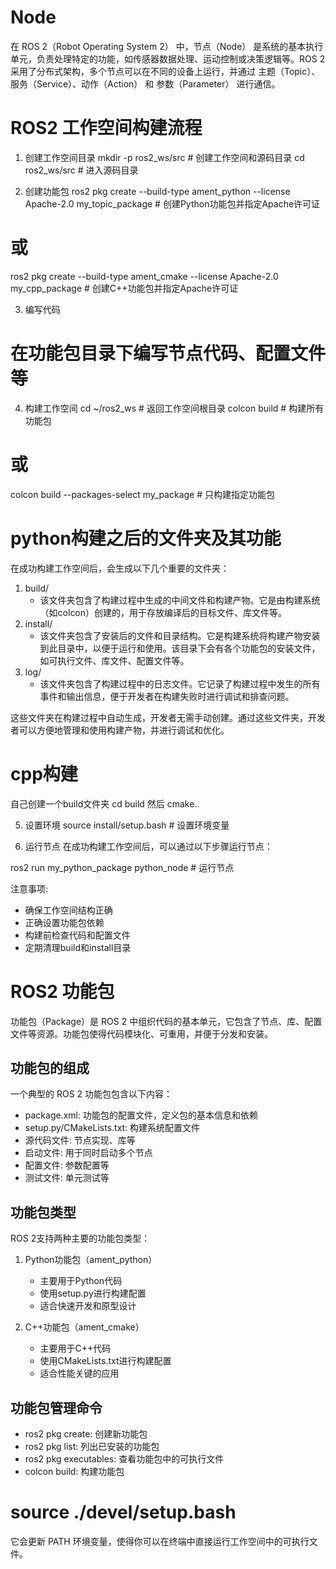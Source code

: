 # Node
在 ROS 2（Robot Operating System 2） 中，节点（Node） 是系统的基本执行单元，负责处理特定的功能，如传感器数据处理、运动控制或决策逻辑等。ROS 2 采用了分布式架构，多个节点可以在不同的设备上运行，并通过 主题（Topic）、服务（Service）、动作（Action） 和 参数（Parameter） 进行通信。

# ROS2 工作空间构建流程
1. 创建工作空间目录
mkdir -p ros2_ws/src  # 创建工作空间和源码目录
cd ros2_ws/src  # 进入源码目录

2. 创建功能包
ros2 pkg create --build-type ament_python --license Apache-2.0 my_topic_package  # 创建Python功能包并指定Apache许可证
# 或
ros2 pkg create --build-type ament_cmake --license Apache-2.0 my_cpp_package  # 创建C++功能包并指定Apache许可证

3. 编写代码
# 在功能包目录下编写节点代码、配置文件等

4. 构建工作空间
cd ~/ros2_ws  # 返回工作空间根目录
colcon build  # 构建所有功能包
# 或
colcon build --packages-select my_package  # 只构建指定功能包
# python构建之后的文件夹及其功能

在成功构建工作空间后，会生成以下几个重要的文件夹：
1. build/
   - 该文件夹包含了构建过程中生成的中间文件和构建产物。它是由构建系统（如colcon）创建的，用于存放编译后的目标文件、库文件等。
2. install/
   - 该文件夹包含了安装后的文件和目录结构。它是构建系统将构建产物安装到此目录中，以便于运行和使用。该目录下会有各个功能包的安装文件，如可执行文件、库文件、配置文件等。
3. log/
   - 该文件夹包含了构建过程中的日志文件。它记录了构建过程中发生的所有事件和输出信息，便于开发者在构建失败时进行调试和排查问题。

这些文件夹在构建过程中自动生成，开发者无需手动创建。通过这些文件夹，开发者可以方便地管理和使用构建产物，并进行调试和优化。
# cpp构建
   自己创建一个build文件夹 cd build  然后 cmake..

5. 设置环境
source install/setup.bash  # 设置环境变量

6. 运行节点
在成功构建工作空间后，可以通过以下步骤运行节点：


ros2 run my_python_package python_node  # 运行节点


注意事项:
- 确保工作空间结构正确
- 正确设置功能包依赖
- 构建前检查代码和配置文件
- 定期清理build和install目录

# ROS2 功能包
功能包（Package）是 ROS 2 中组织代码的基本单元，它包含了节点、库、配置文件等资源。功能包使得代码模块化、可重用，并便于分发和安装。

## 功能包的组成
一个典型的 ROS 2 功能包包含以下内容：
- package.xml: 功能包的配置文件，定义包的基本信息和依赖
- setup.py/CMakeLists.txt: 构建系统配置文件
- 源代码文件: 节点实现、库等
- 启动文件: 用于同时启动多个节点
- 配置文件: 参数配置等
- 测试文件: 单元测试等

## 功能包类型
ROS 2支持两种主要的功能包类型：
1. Python功能包（ament_python）
   - 主要用于Python代码
   - 使用setup.py进行构建配置
   - 适合快速开发和原型设计

2. C++功能包（ament_cmake）
   - 主要用于C++代码
   - 使用CMakeLists.txt进行构建配置
   - 适合性能关键的应用

## 功能包管理命令
- ros2 pkg create: 创建新功能包
- ros2 pkg list: 列出已安装的功能包
- ros2 pkg executables: 查看功能包中的可执行文件
- colcon build: 构建功能包


# source ./devel/setup.bash
   它会更新 PATH 环境变量，使得你可以在终端中直接运行工作空间中的可执行文件。